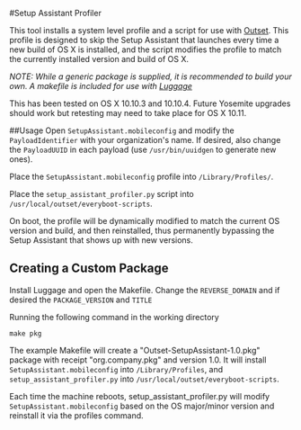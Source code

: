 #Setup Assistant Profiler

This tool installs a system level profile and a script for use with [Outset](https://github.com/chilcote/outset).  This profile is designed to skip the Setup Assistant that launches every time a new build of OS X is installed, and the script modifies the profile to match the currently installed version and build of OS X.

*NOTE: While a generic package is supplied, it is recommended to build your own. A makefile is included for use with [Luggage](https://github.com/unixorn/luggage)*

This has been tested on OS X 10.10.3 and 10.10.4. Future Yosemite upgrades should work but retesting may need to take place for OS X 10.11.

##Usage
Open `SetupAssistant.mobileconfig` and modify the `PayloadIdentifier` with your organization's name. If desired, also change the `PayloadUUID` in each payload (use `/usr/bin/uuidgen` to generate new ones).

Place the `SetupAssistant.mobileconfig` profile into `/Library/Profiles/`.

Place the `setup_assistant_profiler.py` script into `/usr/local/outset/everyboot-scripts`.

On boot, the profile will be dynamically modified to match the current OS version and build, and then reinstalled, thus permanently bypassing the Setup Assistant that shows up with new versions.


## Creating a Custom Package
Install Luggage and open the Makefile. Change the ```REVERSE_DOMAIN``` and if desired the ```PACKAGE_VERSION``` and ```TITLE```

Running the following command in the working directory

```
make pkg
```

The example Makefile will create a "Outset-SetupAssistant-1.0.pkg" package with receipt "org.company.pkg" and version 1.0. It will install `SetupAssistant.mobileconfig` into `/Library/Profiles`, and `setup_assistant_profiler.py` into `/usr/local/outset/everyboot-scripts`.

Each time the machine reboots, setup_assistant_profiler.py will modify `SetupAssistant.mobileconfig` based on the OS major/minor version and reinstall it via the profiles command.
